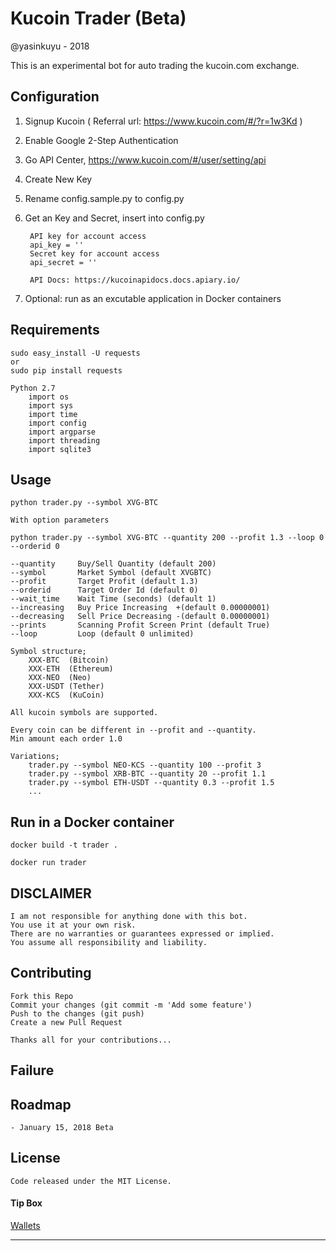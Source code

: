 # Kucoin Trader (Beta)
@yasinkuyu - 2018

This is an experimental bot for auto trading the kucoin.com exchange.

## Configuration

1. Signup Kucoin ( Referral url: https://www.kucoin.com/#/?r=1w3Kd )
2. Enable Google 2-Step Authentication    
3. Go API Center, https://www.kucoin.com/#/user/setting/api
4. Create New Key
5. Rename config.sample.py to config.py
6. Get an Key and Secret, insert into config.py

        API key for account access
        api_key = ''
        Secret key for account access
        api_secret = ''

        API Docs: https://kucoinapidocs.docs.apiary.io/
7. Optional: run as an excutable application in Docker containers

## Requirements

    sudo easy_install -U requests
    or 
    sudo pip install requests
    
    Python 2.7
        import os
        import sys
        import time
        import config
        import argparse
        import threading
        import sqlite3

## Usage

    python trader.py --symbol XVG-BTC
    
    With option parameters

    python trader.py --symbol XVG-BTC --quantity 200 --profit 1.3 --loop 0 --orderid 0
    
    --quantity     Buy/Sell Quantity (default 200)
    --symbol       Market Symbol (default XVGBTC)
    --profit       Target Profit (default 1.3)
    --orderid      Target Order Id (default 0)
    --wait_time    Wait Time (seconds) (default 1)
    --increasing   Buy Price Increasing  +(default 0.00000001)
    --decreasing   Sell Price Decreasing -(default 0.00000001)
    --prints       Scanning Profit Screen Print (default True)
    --loop         Loop (default 0 unlimited)

    Symbol structure;
        XXX-BTC  (Bitcoin)
        XXX-ETH  (Ethereum)
        XXX-NEO  (Neo)
        XXX-USDT (Tether)
        XXX-KCS  (KuCoin)

    All kucoin symbols are supported.
    
    Every coin can be different in --profit and --quantity.
    Min amount each order 1.0
    
    Variations;
        trader.py --symbol NEO-KCS --quantity 100 --profit 3
        trader.py --symbol XRB-BTC --quantity 20 --profit 1.1
        trader.py --symbol ETH-USDT --quantity 0.3 --profit 1.5
        ...
    
## Run in a Docker container

    docker build -t trader .

    docker run trader
 
## DISCLAIMER

    I am not responsible for anything done with this bot. 
    You use it at your own risk. 
    There are no warranties or guarantees expressed or implied. 
    You assume all responsibility and liability.
     
## Contributing

    Fork this Repo
    Commit your changes (git commit -m 'Add some feature')
    Push to the changes (git push)
    Create a new Pull Request
    
    Thanks all for your contributions...
    
## Failure


## Roadmap

    - January 15, 2018 Beta
     
## License

    Code released under the MIT License.

#### Tip Box

[Wallets](http://yasinkuyu.net/wallet) 

---